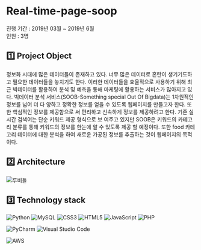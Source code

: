 # Real-time-page-soop
진행 기간 : 2019년 03월 ~ 2019년 6월   
인원 : 3명 

## 1️⃣ Project Object
정보화 시대에 많은 데이터들이 존재하고 있다. 너무 많은 데이터로 혼란이 생기기도하고 필요한 데이터들을 놓치기도 한다. 이러한 데이터들을 효율적으로 사용하기 위해 최근 빅데이터를 활용하여 분석 및 예측을 통해 마케팅에 활용하는 서비스가 많아지고 있다.
빅데이터 분석 서비스(SOOB-Something special Out Of Bigdata)는 1차원적인 정보를 넘어 더 다 양하고 정확한 정보를 얻을 수 있도록 웹페이지를 만들고자 한다. 또한 핵심적인 정보를 제공함으로 써 편리하고 신속하게 정보를 제공하려고 한다. 기존 실시간 검색어는 단순 키워드 제공 형식으로 보 여주고 있지만 SOOB은 키워드의 카테고리 분류를 통해 키워드의 정보를 한눈에 알 수 있도록 제공 할 예정이다. 또한 food 카테고리 데이터에 대한 분석을 하여 새로운 가공된 정보를 추출하는 것이 웹페이지의 목적이다.

## 2️⃣ Architecture
![루비들](https://github.com/hye-ung97/Real-time-page-soop/assets/117243197/efdec451-2138-490e-9173-823cb81fecd6)

## 3️⃣ Technology stack
![Python](https://img.shields.io/badge/python-3670A0?style=for-the-badge&logo=python&logoColor=ffdd54)
![MySQL](https://img.shields.io/badge/mysql-%2300f.svg?style=for-the-badge&logo=mysql&logoColor=white)
![CSS3](https://img.shields.io/badge/css3-%231572B6.svg?style=for-the-badge&logo=css3&logoColor=white)
![HTML5](https://img.shields.io/badge/html5-%23E34F26.svg?style=for-the-badge&logo=html5&logoColor=white)
![JavaScript](https://img.shields.io/badge/javascript-%23323330.svg?style=for-the-badge&logo=javascript&logoColor=%23F7DF1E)
![PHP](https://img.shields.io/badge/php-%23777BB4.svg?style=for-the-badge&logo=php&logoColor=white)

![PyCharm](https://img.shields.io/badge/pycharm-143?style=for-the-badge&logo=pycharm&logoColor=black&color=black&labelColor=green)
![Visual Studio Code](https://img.shields.io/badge/Visual%20Studio%20Code-0078d7.svg?style=for-the-badge&logo=visual-studio-code&logoColor=white)

![AWS](https://img.shields.io/badge/AWS-%23FF9900.svg?style=for-the-badge&logo=amazon-aws&logoColor=white)
